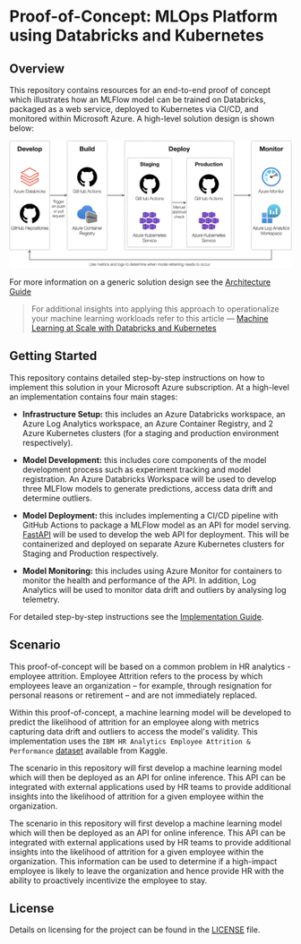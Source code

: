 # Proof-of-Concept: MLOps Platform using Databricks and Kubernetes

## Overview

This repository contains resources for an end-to-end proof of concept which illustrates how an MLFlow model can be trained on Databricks, packaged as a web service, deployed to Kubernetes via CI/CD, and monitored within Microsoft Azure. A high-level solution design is shown below:

![workflow](.github/docs/images/workflow.png)

For more information on a generic solution design see the [Architecture Guide](.github/docs/architecture-guide.md)

> For additional insights into applying this approach to operationalize your machine learning workloads refer to this article — [Machine Learning at Scale with Databricks and Kubernetes](https://medium.com/@nfmoore/machine-learning-at-scale-with-databricks-and-kubernetes-9fa59232bfa6)

## Getting Started

This repository contains detailed step-by-step instructions on how to implement this solution in your Microsoft Azure subscription. At a high-level an implementation contains four main stages:

- **Infrastructure Setup:** this includes an Azure Databricks workspace, an Azure Log Analytics workspace, an Azure Container Registry, and 2 Azure Kubernetes clusters (for a staging and production environment respectively).

- **Model Development:** this includes core components of the model development process such as experiment tracking and model registration. An Azure Databricks Workspace will be used to develop three MLFlow models to generate predictions, access data drift and determine outliers.

- **Model Deployment:** this includes implementing a CI/CD pipeline with GitHub Actions to package a MLFlow model as an API for model serving. [FastAPI](https://fastapi.tiangolo.com) will be used to develop the web API for deployment. This will be containerized and deployed on separate Azure Kubernetes clusters for Staging and Production respectively.

- **Model Monitoring:** this includes using Azure Monitor for containers to monitor the health and performance of the API. In addition, Log Analytics will be used to monitor data drift and outliers by analysing log telemetry.

For detailed step-by-step instructions see the [Implementation Guide](.github/docs/implementation-guide.md).

## Scenario

This proof-of-concept will be based on a common problem in HR analytics - employee attrition. Employee Attrition refers to the process by which employees leave an organization – for example, through resignation for personal reasons or retirement – and are not immediately replaced.

Within this proof-of-concept, a machine learning model will be developed to predict the likelihood of attrition for an employee along with metrics capturing data drift and outliers to access the model's validity. This implementation uses the `IBM HR Analytics Employee Attrition & Performance` [dataset](https://www.kaggle.com/pavansubhasht/ibm-hr-analytics-attrition-dataset) available from Kaggle.

The scenario in this repository will first develop a machine learning model which will then be deployed as an API for online inference. This API can be integrated with external applications used by HR teams to provide additional insights into the likelihood of attrition for a given employee within the organization. 

The scenario in this repository will first develop a machine learning model which will then be deployed as an API for online inference. This API can be integrated with external applications used by HR teams to provide additional insights into the likelihood of attrition for a given employee within the organization. This information can be used to determine if a high-impact employee is likely to leave the organization and hence provide HR with the ability to proactively incentivize the employee to stay.

## License

Details on licensing for the project can be found in the [LICENSE](./LICENSE) file.
